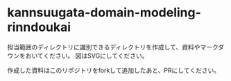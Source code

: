 # kannsuugata-domain-modeling-rinndoukai

担当範囲のディレクトリに識別できるディレクトリを作成して、資料やマークダウンをおいてください。
図はSVGにしてください。

作成した資料はこのリポジトリをforkして追加したあと、PRにしてください。